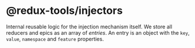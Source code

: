 # @redux-tools/injectors

Internal reusable logic for the injection mechanism itself. We store all reducers and epics as an array of _entries_. An entry is an object with the `key`, `value`, `namespace` and `feature` properties.
